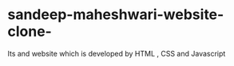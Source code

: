 # sandeep-maheshwari-website-clone-
Its and website which is developed by HTML , CSS and Javascript 
